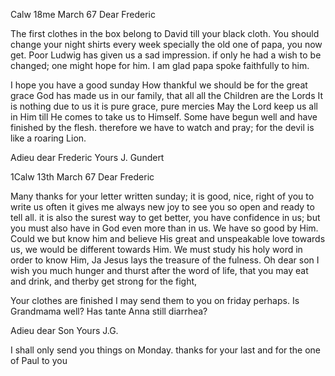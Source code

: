  Calw 18me March 67
Dear Frederic

The first clothes in the box belong to David till your black cloth. You should change your night shirts every week specially the old one of papa, you now get. Poor Ludwig has given us a sad impression. if only he had a wish to be changed; one might hope for him. I am glad papa spoke faithfully to him.

I hope you have a good sunday How thankful we should be for the great grace God has made us in our family, that all all the Children are the Lords It is nothing due to us it is pure grace, pure mercies May the Lord keep us all in Him till He comes to take us to Himself. Some have begun well and have finished by the flesh. therefore we have to watch and pray; for the devil is like a roaring Lion.

Adieu dear Frederic
 Yours J. Gundert


 1Calw 13th March 67
Dear Frederic

Many thanks for your letter written sunday; it is good, nice, right of you to write us often it gives me always new joy to see you so open and ready to tell all. it is also the surest way to get better, you have confidence in us; but you must also have in God even more than in us. We have so good by Him. Could we but know him and believe His great and unspeakable love towards us, we would be different towards Him. We must study his holy word in order to know Him, Ja Jesus lays the treasure of the fulness. Oh dear son I wish you much hunger and thurst after the word of life, that you may eat and drink, and therby get strong for the fight,

Your clothes are finished I may send them to you on friday perhaps. 
Is Grandmama well? Has tante Anna still diarrhea?

Adieu dear Son
 Yours J.G.

I shall only send you things on Monday. thanks for your last and for the one of Paul to you
